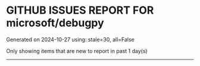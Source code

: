 
# GITHUB ISSUES REPORT FOR microsoft/debugpy


Generated on 2024-10-27 using: stale=30, all=False


Only showing items that are new to report in past 1 day(s)


---




















